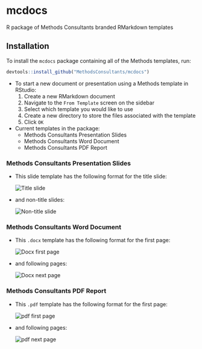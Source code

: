 mcdocs
================

R package of Methods Consultants branded RMarkdown templates

Installation
------------

To install the `mcdocs` package containing all of the Methods templates, run:

``` r
devtools::install_github("MethodsConsultants/mcdocs")
```

-   To start a new document or presentation using a Methods template in RStudio:
    1.  Create a new RMarkdown document
    2.  Navigate to the `From Template` screen on the sidebar
    3.  Select which template you would like to use
    4.  Create a new directory to store the files associated with the template
    5.  Click `OK`
-   Current templates in the package:
    -   Methods Consultants Presentation Slides
    -   Methods Consultants Word Document
    -   Methods Consultants PDF Report

### Methods Consultants Presentation Slides

-   This slide template has the following format for the title slide:

    ![Title slide](README_files/images/mc_title_slide.png)

-   and non-title slides:

    ![Non-title slide](README_files/images/mc_non_title_slide.png)

### Methods Consultants Word Document

-   This `.docx` template has the following format for the first page:

    ![Docx first page](README_files/images/mc_docx_firstpage.png)

-   and following pages:

    ![Docx next page](README_files/images/mc_docx_nextpage.png)

### Methods Consultants PDF Report

-   This `.pdf` template has the following format for the first page:

    ![pdf first page](README_files/images/mc_pdf_firstpage.png)

-   and following pages:

    ![pdf next page](README_files/images/mc_pdf_nextpage.png)
